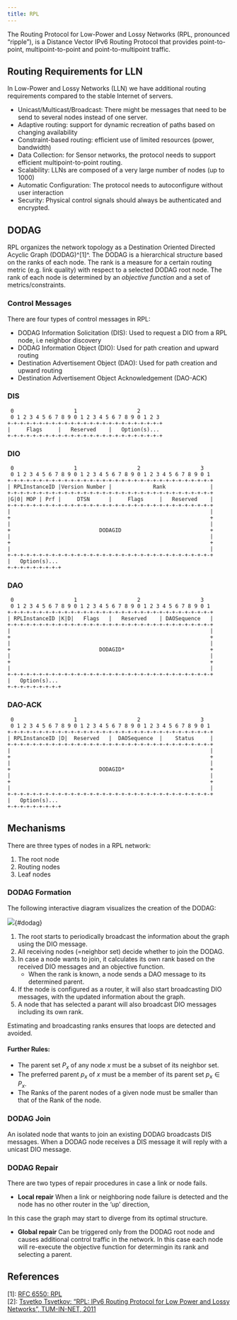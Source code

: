```yaml
---
title: RPL
---
```


The Routing Protocol for Low-Power and Lossy Networks (RPL, pronounced “ripple”), is a Distance Vector IPv6 Routing Protocol that provides point-to-point, multipoint-to-point and point-to-multipoint traffic.


## Routing Requirements for LLN
In Low-Power and Lossy Networks (LLN) we have additional routing requirements compared to the stable Internet of servers.

* Unicast/Multicast/Broadcast: There might be messages that need to be send to several nodes instead of one server.
* Adaptive routing: support for dynamic recreation of paths based on changing availability
* Constraint-based routing: efficient use of limited resources (power, bandwidth)
* Data Collection: for Sensor networks, the protocol needs to support efficient multipoint-to-point routing.
* Scalability: LLNs are composed of a very large number of nodes (up to 1000)
* Automatic Configuration: The protocol needs to autoconfigure without user interaction
* Security: Physical control signals should always be authenticated and encrypted.


## DODAG
RPL organizes the network topology as a Destination Oriented Directed Acyclic Graph (DODAG)^[1]^. The DODAG is a hierarchical structure based on the ranks of each node. The rank is a measure for a certain routing metric (e.g. link quality) with respect to a selected DODAG root node. The rank of each node is determined by an *objective function* and a set of
metrics/constraints.


### Control Messages
There are four types of control messages in RPL:

* DODAG Information Solicitation (DIS): Used to request a DIO from a RPL node, i.e neighbor discovery
* DODAG Information Object (DIO): Used for path creation and upward routing
* Destination Advertisement Object (DAO): Used for path creation and upward routing
* Destination Advertisement Object Acknowledgement (DAO-ACK)


<div class="tabbox" markdown>

### DIS

```diagram
 0                   1                   2
 0 1 2 3 4 5 6 7 8 9 0 1 2 3 4 5 6 7 8 9 0 1 2 3
+-+-+-+-+-+-+-+-+-+-+-+-+-+-+-+-+-+-+-+-+-+-+-+-+
|     Flags     |   Reserved    |   Option(s)...
+-+-+-+-+-+-+-+-+-+-+-+-+-+-+-+-+-+-+-+-+-+-+-+-+
```

### DIO

```diagram
 0                   1                   2                   3
 0 1 2 3 4 5 6 7 8 9 0 1 2 3 4 5 6 7 8 9 0 1 2 3 4 5 6 7 8 9 0 1
+-+-+-+-+-+-+-+-+-+-+-+-+-+-+-+-+-+-+-+-+-+-+-+-+-+-+-+-+-+-+-+-+
| RPLInstanceID |Version Number |             Rank              |
+-+-+-+-+-+-+-+-+-+-+-+-+-+-+-+-+-+-+-+-+-+-+-+-+-+-+-+-+-+-+-+-+
|G|0| MOP | Prf |     DTSN      |     Flags     |   Reserved    |
+-+-+-+-+-+-+-+-+-+-+-+-+-+-+-+-+-+-+-+-+-+-+-+-+-+-+-+-+-+-+-+-+
|                                                               |
+                                                               +
|                                                               |
+                            DODAGID                            +
|                                                               |
+                                                               +
|                                                               |
+-+-+-+-+-+-+-+-+-+-+-+-+-+-+-+-+-+-+-+-+-+-+-+-+-+-+-+-+-+-+-+-+
|   Option(s)...
+-+-+-+-+-+-+-+-+
```


### DAO
```diagram
 0                   1                   2                   3
 0 1 2 3 4 5 6 7 8 9 0 1 2 3 4 5 6 7 8 9 0 1 2 3 4 5 6 7 8 9 0 1
+-+-+-+-+-+-+-+-+-+-+-+-+-+-+-+-+-+-+-+-+-+-+-+-+-+-+-+-+-+-+-+-+
| RPLInstanceID |K|D|   Flags   |   Reserved    | DAOSequence   |
+-+-+-+-+-+-+-+-+-+-+-+-+-+-+-+-+-+-+-+-+-+-+-+-+-+-+-+-+-+-+-+-+
|                                                               |
+                                                               +
|                                                               |
+                            DODAGID*                           +
|                                                               |
+                                                               +
|                                                               |
+-+-+-+-+-+-+-+-+-+-+-+-+-+-+-+-+-+-+-+-+-+-+-+-+-+-+-+-+-+-+-+-+
|   Option(s)...
+-+-+-+-+-+-+-+-+
```


### DAO-ACK

```diagram
 0                   1                   2                   3
 0 1 2 3 4 5 6 7 8 9 0 1 2 3 4 5 6 7 8 9 0 1 2 3 4 5 6 7 8 9 0 1
+-+-+-+-+-+-+-+-+-+-+-+-+-+-+-+-+-+-+-+-+-+-+-+-+-+-+-+-+-+-+-+-+
| RPLInstanceID |D|  Reserved   |  DAOSequence  |    Status     |
+-+-+-+-+-+-+-+-+-+-+-+-+-+-+-+-+-+-+-+-+-+-+-+-+-+-+-+-+-+-+-+-+
|                                                               |
+                                                               +
|                                                               |
+                            DODAGID*                           +
|                                                               |
+                                                               +
|                                                               |
+-+-+-+-+-+-+-+-+-+-+-+-+-+-+-+-+-+-+-+-+-+-+-+-+-+-+-+-+-+-+-+-+
|   Option(s)...
+-+-+-+-+-+-+-+-+
```


</div>




## Mechanisms
There are three types of nodes in a RPL network:
1. The root node
2. Routing nodes
3. Leaf nodes


### DODAG Formation
The following interactive diagram visualizes the creation of the DODAG:

![](rpl-v3.svg){#dodag}

1. The root starts to periodically broadcast the information about the graph using the DIO message.
2. All receiving nodes (=neighbor set) decide whether to join the DODAG.
3. In case a node wants to join, it calculates its own rank based on the received DIO messages and an objective function.
	- When the rank is known, a node sends a DAO message to its determined parent.
3. If the node is configured as a router, it will also start broadcasting DIO messages, with the updated information about the graph.
4. A node that has selected a parant will also broadcast DIO messages including its own rank.

Estimating and broadcasting ranks ensures that loops are detected and avoided.

#### Further Rules:
* The parent set $P_x$ of any node $x$ must be a subset of its neighbor set.
* The preferred parent $p_x$ of $x$ must be a member of its parent set $p_x \in P_x$.
* The Ranks of the parent nodes of a given node must be smaller than that of the Rank of the node.


### DODAG Join
An isolated node that wants to join an existing DODAG broadcasts DIS messages. When a DODAG node receives a DIS message it will reply with a unicast DIO message.



### DODAG Repair
There are two types of repair procedures in case a link or node fails.


* **Local repair**
When a link or neighboring node failure is detected and the node has no other router in the ‘up’ direction,

In this case the graph may start to diverge from its optimal structure.

* **Global repair**
Can be triggered only from the DODAG root node and causes additional control traffic in the network. In this case each
node will re-execute the objective function for determingin its rank and selecting a parent.





## References

[1]: [RFC 6550: RPL](https://tools.ietf.org/html/rfc6550)</br>
[2]: [Tsvetko Tsvetkov: “RPL: IPv6 Routing Protocol for Low Power and Lossy Networks”, TUM-IN-NET, 2011](https://www.net.in.tum.de/fileadmin/TUM/NET/NET-2011-07-1/NET-2011-07-1_09.pdf)


[^rpl]: [RFC 6550: RPL](https://tools.ietf.org/html/rfc6550)
